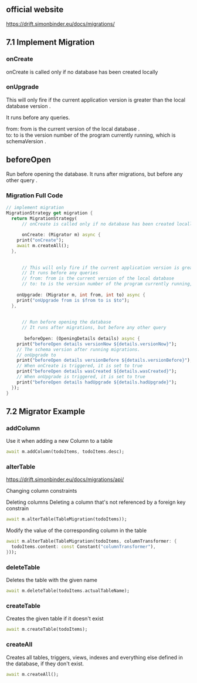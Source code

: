 ## official website
https://drift.simonbinder.eu/docs/migrations/


## 7.1 Implement Migration

### onCreate
onCreate is called only if no database has been created locally

### onUpgrade
This will only fire if the current application version is greater than the local database version . 

It runs before any queries.

from: from is the current version of the local database .     
to: to is the version number of the program currently running, which is schemaVersion .

## beforeOpen
Run before opening the database. 
It runs after migrations, but before any other query .


### Migration Full Code
```dart
// implement migration  
MigrationStrategy get migration {  
  return MigrationStrategy(  
      // onCreate is called only if no database has been created locally
 
      onCreate: (Migrator m) async {  
    print("onCreate");  
    await m.createAll();  
  },  
  
  
      // This will only fire if the current application version is greater than the local database version
      // It runs before any queries
      // from: from is the current version of the local database   
      // to: to is the version number of the program currently running, which is schemaVersion    
      
	onUpgrade: (Migrator m, int from, int to) async {  
    print("onUpgrade from is $from to is $to");  
  },  
  
  
      // Run before opening the database 
      // It runs after migrations, but before any other query  
       
       beforeOpen: (OpeningDetails details) async {  
    print("beforeOpen details versionNow ${details.versionNow}");  
    // The schema version after running migrations.  
	// onUpgrade to
    print("beforeOpen details versionBefore ${details.versionBefore}");  
    // When onCreate is triggered, it is set to true  
    print("beforeOpen details wasCreated ${details.wasCreated}");  
    // When onUpgrade is triggered, it is set to true  
    print("beforeOpen details hadUpgrade ${details.hadUpgrade}");  
  });  
}
```

## 7.2 Migrator Example

### addColumn
Use it when adding a new Column to a table

```dart
await m.addColumn(todoItems, todoItems.desc);
```

### alterTable
https://drift.simonbinder.eu/docs/migrations/api/

Changing column constraints
	     	  	
Deleting columns
	Deleting a column that's not referenced by a foreign key constrain
```dart
await m.alterTable(TableMigration(todoItems));
```


Modify the value of the corresponding column in the table
```dart
await m.alterTable(TableMigration(todoItems, columnTransformer: {  
  todoItems.content: const Constant("columnTransformer"),  
}));
```


### deleteTable
Deletes the table with the given name

```dart
await m.deleteTable(todoItems.actualTableName);
```

### createTable
Creates the given table if it doesn't exist
```dart
await m.createTable(todoItems);
```

### createAll
Creates all tables, triggers, views, indexes and everything else defined  in the database, if they don't exist.

```dart
await m.createAll();
```